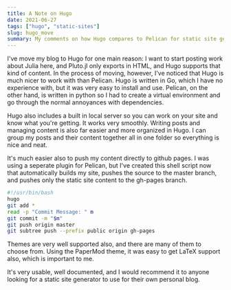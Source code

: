 ```yaml
---
title: A Note on Hugo
date: 2021-06-27
tags: ["hugo", "static-sites"]
slug: hugo_move
summary: My comments on how Hugo compares to Pelican for static site generation
---
```


I've move my blog to Hugo for one main reason: I want to start posting work about Julia here, and Pluto.jl only exports in HTML, and Hugo supports that kind of content. In the process of moving, however, I've noticed that Hugo is much nicer to work with than Pelican. Hugo is written in Go, which I have no experience with, but it was very easy to install and use. Pelican, on the other hand, is written in python so I had to create a virtual environment and go through the normal annoyances with dependencies.

Hugo also includes a built in local server so you can work on your site and know what you're getting. It works very smoothly. Writing posts and managing content is also far easier and more organized in Hugo. I can group my posts and their content together all in one folder so everything is nice and neat.

It's much easier also to push my content directly to github pages. I was using a seperate plugin for Pelican, but I've created this shell script now that automatically builds my site, pushes the source to the master branch, and pushes only the static site content to the gh-pages branch.

```bash
#!/usr/bin/bash
hugo
git add *
read -p "Commit Message: " m
git commit -m "$m"
git push origin master
git subtree push --prefix public origin gh-pages
```

Themes are very well supported also, and there are many of them to choose from. Using the PaperMod theme, it was easy to get LaTeX support also, which is important to me.

It's very usable, well documented, and I would recommend it to anyone looking for a static site generator to use for their own personal blog.